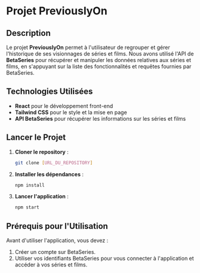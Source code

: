 # Projet PreviouslyOn

## Description

Le projet **PreviouslyOn** permet à l'utilisateur de regrouper et gérer l'historique de ses visionnages de séries et films. Nous avons utilisé l'API de **BetaSeries** pour récupérer et manipuler les données relatives aux séries et films, en s'appuyant sur la liste des fonctionnalités et requêtes fournies par BetaSeries.

## Technologies Utilisées

- **React** pour le développement front-end
- **Tailwind CSS** pour le style et la mise en page
- **API BetaSeries** pour récupérer les informations sur les séries et films

## Lancer le Projet

1. **Cloner le repository** :
   ```bash
   git clone [URL_DU_REPOSITORY]

2. **Installer les dépendances** :
	```bash
	npm install
3. **Lancer l'application** :
	```bash
	npm start

## Prérequis pour l'Utilisation
Avant d'utiliser l'application, vous devez :

1. Créer un compte sur BetaSeries.
2. Utiliser vos identifiants BetaSeries pour vous connecter à l'application et accéder à vos séries et films.
